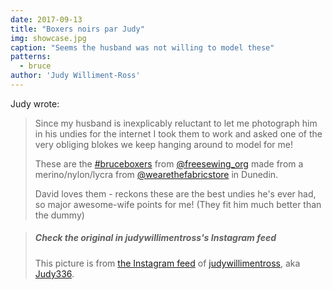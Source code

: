 ```yaml
---
date: 2017-09-13
title: "Boxers noirs par Judy"
img: showcase.jpg
caption: "Seems the husband was not willing to model these"
patterns:
  - bruce
author: 'Judy Williment-Ross'
---
```


Judy wrote:

> Since my husband is inexplicably reluctant to let me photograph him in his undies for the internet I took them to work and asked one of the very obliging blokes we keep hanging around to model for me! 
> 
> These are the [#bruceboxers](https://www.instagram.com/explore/tags/bruceboxers/) from [@freesewing_org](https://www.instagram.com/freesewing_org/) made from a merino/nylon/lycra from [@wearethefabricstore](https://www.instagram.com/wearethefabricstore/) in Dunedin. 
> 
> David loves them - reckons these are the best undies he's ever had, so major awesome-wife points for me! (They fit him much better than the dummy)

> ##### Check the original in judywillimentross's Instagram feed
> 
> This picture is from [the Instagram feed](https://www.instagram.com/p/BZAT_btB_dq/) of [judywillimentross](https://www.instagram.com/judywillimentross/), aka [Judy336](/users/qdzpx).
